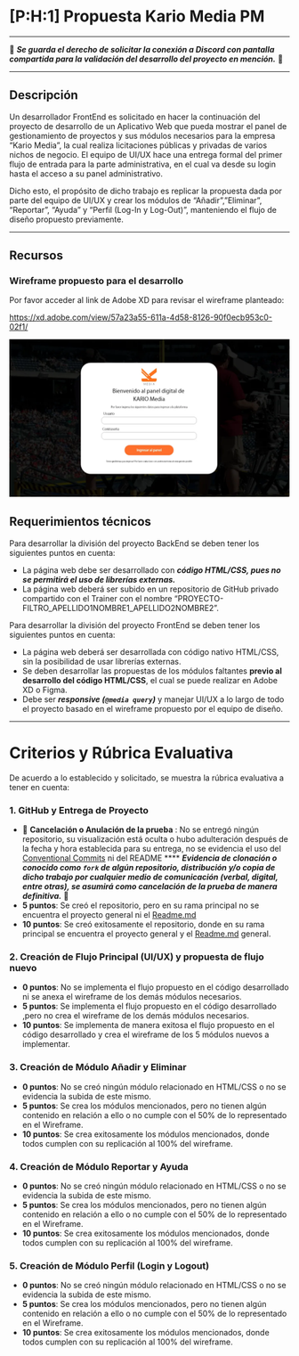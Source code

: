# [P:H:1] Propuesta Kario Media PM

---

🚨 ***Se guarda el derecho de solicitar la conexión a Discord con pantalla compartida para la validación del desarrollo del proyecto en mención.*** 🚨

---

## Descripción

Un desarrollador FrontEnd es solicitado en hacer la continuación del proyecto de desarrollo de un Aplicativo Web que pueda mostrar el panel de gestionamiento de proyectos y sus módulos necesarios para la empresa “Kario Media”, la cual realiza licitaciones públicas y privadas de varios nichos de negocio. El equipo de UI/UX hace una entrega formal del primer flujo de entrada para la parte administrativa, en el cual va desde su login hasta el acceso a su panel administrativo.

Dicho esto, el propósito de dicho trabajo es replicar la propuesta dada por parte del equipo de UI/UX y crear los módulos de “Añadir”,”Eliminar”, “Reportar”, “Ayuda” y “Perfil (Log-In y Log-Out)”, manteniendo el flujo de diseño propuesto previamente.

---

## Recursos

### Wireframe propuesto para el desarrollo

Por favor acceder al link de Adobe XD para revisar el wireframe planteado:

https://xd.adobe.com/view/57a23a55-611a-4d58-8126-90f0ecb953c0-02f1/

![Untitled](./img/interfaz.webp)

## Requerimientos técnicos

Para desarrollar la división del proyecto BackEnd se deben tener los siguientes puntos en cuenta: 

- La página web debe ser desarrollado con ***código HTML/CSS, pues no se permitirá el uso de librerías externas.***
- La página web deberá ser subido en un repositorio de GitHub privado compartido con el Trainer con el nombre “PROYECTO-FILTRO_APELLIDO1NOMBRE1_APELLIDO2NOMBRE2”.

Para desarrollar la división del proyecto FrontEnd se deben tener los siguientes puntos en cuenta: 

- La página web deberá ser desarrollada con código nativo HTML/CSS, sin la posibilidad de usar librerías externas.
- Se deben desarrollar las propuestas de los módulos faltantes **previo al desarrollo del código HTML/CSS**, el cual se puede realizar en Adobe XD o Figma.
- Debe ser ***responsive (`@media query`)*** y manejar UI/UX a lo largo de todo el proyecto basado en el wireframe propuesto por el equipo de diseño.

---

# Criterios y Rúbrica Evaluativa

De acuerdo a lo establecido y solicitado, se muestra la rúbrica evaluativa a tener en cuenta:

### 1. GitHub y Entrega de Proyecto

- 🚨 **Cancelación o Anulación de la prueba** : No se entregó ningún repositorio, su visualización está oculta o hubo adulteración después de la fecha y hora establecida para su entrega, no se evidencia el uso del [Conventional Commits](https://www.conventionalcommits.org/en/v1.0.0/) ni del README **** ***Evidencia de clonación o conocido como `fork` de algún repositorio, distribución y/o copia de dicho trabajo por cualquier medio de comunicación (verbal, digital, entre otras), se asumirá como cancelación de la prueba de manera definitiva.*** 🚨
- **5 puntos**: Se creó el repositorio, pero en su rama principal no se encuentra el proyecto general ni el [Readme.md](http://Readme.md)
- **10 puntos**: Se creó exitosamente el repositorio, donde en su rama principal se encuentra el proyecto general y el [Readme.md](http://Readme.md) general.

### 2. Creación de Flujo Principal (UI/UX) y propuesta de flujo nuevo

- **0 puntos**: No se implementa el flujo propuesto en el código desarrollado ni se anexa el wireframe de los demás módulos necesarios.
- **5 puntos**: Se implementa el flujo propuesto en el código desarrollado ,pero no crea el wireframe de los demás módulos necesarios.
- **10 puntos**: Se implementa de manera exitosa el flujo propuesto en el código desarrollado y crea el wireframe de los 5 módulos nuevos a implementar.

### 3. Creación de Módulo Añadir y Eliminar

- **0 puntos**: No se creó ningún módulo relacionado en HTML/CSS o no se evidencia la subida de este mismo.
- **5 puntos**: Se crea los módulos mencionados, pero no tienen algún contenido en relación a ello o no cumple con el 50% de lo representado en el Wireframe.
- **10 puntos**: Se crea exitosamente los módulos mencionados, donde todos cumplen con su replicación al 100% del wireframe.

### 4. Creación de Módulo Reportar y Ayuda

- **0 puntos**: No se creó ningún módulo relacionado en HTML/CSS o no se evidencia la subida de este mismo.
- **5 puntos**: Se crea los módulos mencionados, pero no tienen algún contenido en relación a ello o no cumple con el 50% de lo representado en el Wireframe.
- **10 puntos**: Se crea exitosamente los módulos mencionados, donde todos cumplen con su replicación al 100% del wireframe.

### 5. Creación de Módulo Perfil (Login y Logout)

- **0 puntos**: No se creó ningún módulo relacionado en HTML/CSS o no se evidencia la subida de este mismo.
- **5 puntos**: Se crea los módulos mencionados, pero no tienen algún contenido en relación a ello o no cumple con el 50% de lo representado en el Wireframe.
- **10 puntos**: Se crea exitosamente los módulos mencionados, donde todos cumplen con su replicación al 100% del wireframe.
